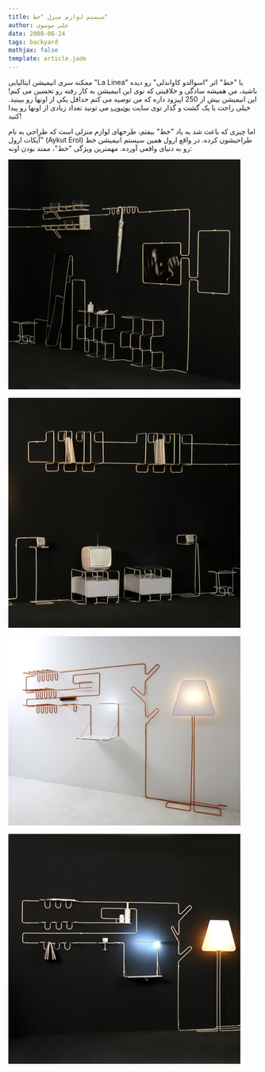 ```yaml
---
title: سیستم لوازم منزل "خط"
author: علی موسوی
date: 2008-06-24
tags: backyard
mathjax: false
template: article.jade
---
```


ممکنه سری انیمیشن ایتالیایی "La Linea" یا "خط" اثر "اسوالدو کاواندلی" رو دیده باشید، من همیشه سادگی و خلاقیتی که توی این انیمیشن به کار رفته رو تحسین می کنم! این انیمیشن بیش از 250 اپیزود داره که من توصیه می کنم حداقل یکی از اونها رو ببینید. خیلی راحت با یک گشت و گذار توی سایت [یوتیوب](http://www.youtube.com) می تونید تعداد زیادی از اونها رو پیدا کنید!

اما چیزی که باعث شد به یاد "خط" بیفتم، طرحهای لوازم منزلی است که طراحی به نام "آیکات ارول (Aykut Erol) طراحیشون کرده. در واقع ارول همین سیستم انیمیشن خط رو به دنیای واقعی آورده. مهمترین ویژگی "خط"، ممتد بودن اونه:

![La Linea Home Appliance](./LaLineaHomeAppliance1.jpg)

![La Linea Home Appliance](./LaLineaHomeAppliance2.jpg)

![La Linea Home Appliance](./LaLineaHomeAppliance3.jpg)

![La Linea Home Appliance](./LaLineaHomeAppliance4.jpg)

